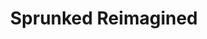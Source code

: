 ---
slug: sprunked-reimagined
title: Sprunked Reimagined
description: "Sprunked Reimagined is an exciting online game. Play for free directly in your browser!"
icon: /images/new_mods/Sprunked Reimagined.png
url: https://wowtbc.net/sprunkin/sprunked-reimagined/index.html
previewImage: /images/new_mods/Sprunked Reimagined.png
type: new mods

# SEO配置
seo:
  title: "Sprunked Reimagined - Play Free Online Game | Fun Browser Games"
  description: "Sprunked Reimagined - Play this fun online game for free in your browser. No download required!"
  ogImage: "/images/new_mods/Sprunked Reimagined.png"
  keywords: "sprunked-reimagined, online game, browser game, free game, new mods game, play online"

videoUrls:
  - https://www.youtube.com/embed/example1
  - https://www.youtube.com/embed/example2

whyPlay:
  title: "Why Play Sprunked Reimagined?"
  items:
    - "Immersive Gameplay: Sprunked Reimagined offers an engaging and immersive gaming experience that will keep you entertained for hours"
    - "Challenging Levels: Test your skills with increasingly difficult challenges and obstacles"
    - "Beautiful Graphics: Enjoy stunning visuals and smooth animations that bring the game world to life"
    - "Regular Updates: New content and features are added regularly to keep the game fresh and exciting"
    - "Free to Play: Experience all the fun without spending a penny"
    - "Community Features: Connect with other players, share strategies, and compete for high scores"
    - "Cross-Platform: Play on any device with a web browser, no downloads required"

features:
  title: "Key Features of Sprunked Reimagined"
  image: "/images/new_mods/Sprunked Reimagined.png"
  items:
    - "Intuitive Controls: Easy to learn controls make Sprunked Reimagined accessible for players of all skill levels"
    - "Multiple Game Modes: Enjoy various gameplay options that provide different challenges and experiences"
    - "Character Customization: Personalize your gaming experience with unique characters and items"
    - "Achievement System: Complete special tasks to earn rewards and recognition"
    - "Leaderboards: Compete with players worldwide and see who can achieve the highest scores"

characteristics:
  title: "Game Characteristics"
  image: "/images/new_mods/Sprunked Reimagined.png"
  items:
    - "Genre: New mods game with elements of strategy and skill"
    - "Difficulty: Suitable for both casual gamers and those seeking a challenge"
    - "Play Time: Quick sessions or extended gameplay, depending on your preference"
    - "Art Style: Vibrant and engaging visuals that enhance the gaming experience"
    - "Sound Design: Immersive audio that complements the gameplay perfectly"

info: "Sprunked Reimagined is an exciting online game that offers players a unique and engaging gaming experience. With its intuitive controls, stunning visuals, and challenging gameplay, Sprunked Reimagined provides hours of entertainment for players of all ages and skill levels. Whether you're looking for a quick gaming session during a break or an extended play session, Sprunked Reimagined delivers an immersive experience that will keep you coming back for more. The game features multiple levels of increasing difficulty, ensuring that players are constantly challenged as they progress. With regular updates adding new content and features, Sprunked Reimagined remains fresh and exciting, providing endless entertainment options for its growing community of players."

howToPlayIntro: "Welcome to Sprunked Reimagined! This guide will walk you through the basics and help you master the game. Whether you're a beginner or looking to improve your skills, these tips and instructions will enhance your gaming experience."

howToPlaySteps:
  - title: "Getting Started"
    description: "Begin your Sprunked Reimagined adventure by familiarizing yourself with the controls. Use your keyboard or mouse to navigate through the game interface. The tutorial will guide you through the basic mechanics and help you understand the objectives."
  - title: "Understanding the Objectives"
    description: "In Sprunked Reimagined, your main goal is to progress through levels by completing specific objectives. Each level presents unique challenges that require different strategies and approaches."
  - title: "Mastering the Controls"
    description: "Practice using the controls to improve your precision and reaction time. Sprunked Reimagined requires quick reflexes and strategic thinking to overcome obstacles and defeat opponents."
  - title: "Utilizing Power-ups"
    description: "Collect power-ups throughout the game to enhance your abilities and overcome difficult challenges. Each power-up offers unique advantages that can be crucial for success."
  - title: "Developing Strategies"
    description: "As you progress in Sprunked Reimagined, develop effective strategies for different scenarios. Analyze patterns, anticipate challenges, and adapt your approach to maximize your performance."

faq:
  title: "Frequently Asked Questions about Sprunked Reimagined"
  items:
    - question: "Is Sprunked Reimagined free to play?"
      answer: "Yes, Sprunked Reimagined is completely free to play directly in your web browser. No downloads or purchases are required to enjoy the full game experience."
    - question: "Can I play Sprunked Reimagined on mobile devices?"
      answer: "Yes, Sprunked Reimagined is optimized for both desktop and mobile play. You can enjoy the game on any device with a web browser and internet connection."
    - question: "Are there any in-game purchases?"
      answer: "While Sprunked Reimagined is free to play, there may be optional in-game purchases available for cosmetic items or additional features that don't affect core gameplay."
    - question: "How often is Sprunked Reimagined updated?"
      answer: "The developers regularly update Sprunked Reimagined with new content, features, and improvements based on player feedback and game performance."
    - question: "Can I play Sprunked Reimagined offline?"
      answer: "Currently, Sprunked Reimagined requires an internet connection to play as it's a browser-based online game."
    - question: "Is Sprunked Reimagined suitable for children?"
      answer: "Yes, Sprunked Reimagined is designed to be family-friendly and suitable for players of all ages."
    - question: "How do I report bugs or issues?"
      answer: "If you encounter any problems while playing Sprunked Reimagined, you can report them through the game's support page or contact the developers directly through their website."
    - question: "Still Have Questions?"
      answer: "If you have additional questions about Sprunked Reimagined that aren't covered in this FAQ, please visit our support center or contact our customer service team for assistance."
---